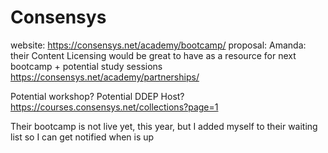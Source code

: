 # Consensys

website: https://consensys.net/academy/bootcamp/
 proposal: Amanda: their Content Licensing would be great to have as a resource for next bootcamp + potential study sessions https://consensys.net/academy/partnerships/

Potential workshop? Potential DDEP Host? https://courses.consensys.net/collections?page=1

Their bootcamp is not live yet, this year, but I added myself to their waiting list so I can get notified when is up